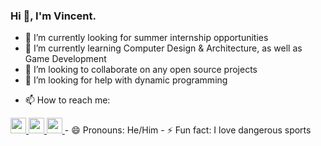 ### Hi 👋, I'm Vincent.



- 🔭 I’m currently looking for summer internship opportunities
- 🌱 I’m currently learning Computer Design & Architecture, as well as Game Development
- 👯 I’m looking to collaborate on any open source projects
- 🤔 I’m looking for help with dynamic programming
<!-- - 💬 Ask me about ... -->
- 📫 How to reach me: 
<a href="https://www.instagram.com/vincent.nw/">
<img height="25" width="25" src="https://unpkg.com/simple-icons@v8/icons/instagram.svg"/>
</a>

<a href="https://www.linkedin.com/in/vnw/">
<img height="25" width="25" src="https://unpkg.com/simple-icons@v8/icons/linkedin.svg"/>
</a>

<a href="https://www.github.com/izyns">
<img height="25" width="25" src="https://unpkg.com/simple-icons@v8/icons/github.svg"/>
</a>
- 😄 Pronouns: He/Him
- ⚡ Fun fact: I love dangerous sports

